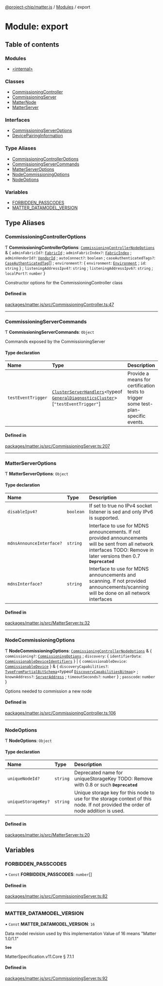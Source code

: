 [@project-chip/matter.js](../README.md) / [Modules](../modules.md) / export

# Module: export

## Table of contents

### Modules

- [\<internal\>](export._internal_.md)

### Classes

- [CommissioningController](../classes/export.CommissioningController.md)
- [CommissioningServer](../classes/export.CommissioningServer.md)
- [MatterNode](../classes/export.MatterNode.md)
- [MatterServer](../classes/export.MatterServer.md)

### Interfaces

- [CommissioningServerOptions](../interfaces/export.CommissioningServerOptions.md)
- [DevicePairingInformation](../interfaces/export.DevicePairingInformation.md)

### Type Aliases

- [CommissioningControllerOptions](export.md#commissioningcontrolleroptions)
- [CommissioningServerCommands](export.md#commissioningservercommands)
- [MatterServerOptions](export.md#matterserveroptions)
- [NodeCommissioningOptions](export.md#nodecommissioningoptions)
- [NodeOptions](export.md#nodeoptions)

### Variables

- [FORBIDDEN\_PASSCODES](export.md#forbidden_passcodes)
- [MATTER\_DATAMODEL\_VERSION](export.md#matter_datamodel_version)

## Type Aliases

### CommissioningControllerOptions

Ƭ **CommissioningControllerOptions**: [`CommissioningControllerNodeOptions`](device_export.md#commissioningcontrollernodeoptions) & \{ `adminFabricId?`: [`FabricId`](datatype_export.md#fabricid) ; `adminFabricIndex?`: [`FabricIndex`](datatype_export.md#fabricindex) ; `adminVendorId?`: [`VendorId`](datatype_export.md#vendorid) ; `autoConnect?`: `boolean` ; `caseAuthenticatedTags?`: [`CaseAuthenticatedTag`](datatype_export.md#caseauthenticatedtag)[] ; `environment?`: \{ `environment`: [`Environment`](../classes/environment_export.Environment.md) ; `id`: `string`  } ; `listeningAddressIpv4?`: `string` ; `listeningAddressIpv6?`: `string` ; `localPort?`: `number`  }

Constructor options for the CommissioningController class

#### Defined in

[packages/matter.js/src/CommissioningController.ts:47](https://github.com/project-chip/matter.js/blob/904d0c9b952b91f28a21803759c5e5c66ee4d272/packages/matter.js/src/CommissioningController.ts#L47)

___

### CommissioningServerCommands

Ƭ **CommissioningServerCommands**: `Object`

Commands exposed by the CommissioningServer

#### Type declaration

| Name | Type | Description |
| :------ | :------ | :------ |
| `testEventTrigger` | [`ClusterServerHandlers`](cluster_export.md#clusterserverhandlers)\<typeof [`GeneralDiagnosticsCluster`](cluster_export.md#generaldiagnosticscluster-1)\>[``"testEventTrigger"``] | Provide a means for certification tests to trigger some test-plan-specific events. |

#### Defined in

[packages/matter.js/src/CommissioningServer.ts:207](https://github.com/project-chip/matter.js/blob/904d0c9b952b91f28a21803759c5e5c66ee4d272/packages/matter.js/src/CommissioningServer.ts#L207)

___

### MatterServerOptions

Ƭ **MatterServerOptions**: `Object`

#### Type declaration

| Name | Type | Description |
| :------ | :------ | :------ |
| `disableIpv4?` | `boolean` | If set to true no IPv4 socket listener is sed and only IPv6 is supported. |
| `mdnsAnnounceInterface?` | `string` | Interface to use for MDNS announcements. If not provided announcements will be sent from all network interfaces TODO: Remove in later versions then 0.7 **`Deprecated`** |
| `mdnsInterface?` | `string` | Interface to use for MDNS announcements and scanning. If not provided announcements/scanning will be done on all network interfaces |

#### Defined in

[packages/matter.js/src/MatterServer.ts:32](https://github.com/project-chip/matter.js/blob/904d0c9b952b91f28a21803759c5e5c66ee4d272/packages/matter.js/src/MatterServer.ts#L32)

___

### NodeCommissioningOptions

Ƭ **NodeCommissioningOptions**: [`CommissioningControllerNodeOptions`](device_export.md#commissioningcontrollernodeoptions) & \{ `commissioning?`: [`CommissioningOptions`](protocol_export.md#commissioningoptions) ; `discovery`: \{ `identifierData`: [`CommissionableDeviceIdentifiers`](common_export.md#commissionabledeviceidentifiers)  } \| \{ `commissionableDevice`: [`CommissionableDevice`](common_export.md#commissionabledevice)  } & \{ `discoveryCapabilities?`: [`TypeFromPartialBitSchema`](schema_export.md#typefrompartialbitschema)\<typeof [`DiscoveryCapabilitiesBitmap`](schema_export.md#discoverycapabilitiesbitmap)\> ; `knownAddress?`: [`ServerAddress`](common_export.md#serveraddress) ; `timeoutSeconds?`: `number`  } ; `passcode`: `number`  }

Options needed to commission a new node

#### Defined in

[packages/matter.js/src/CommissioningController.ts:106](https://github.com/project-chip/matter.js/blob/904d0c9b952b91f28a21803759c5e5c66ee4d272/packages/matter.js/src/CommissioningController.ts#L106)

___

### NodeOptions

Ƭ **NodeOptions**: `Object`

#### Type declaration

| Name | Type | Description |
| :------ | :------ | :------ |
| `uniqueNodeId?` | `string` | Deprecated name for uniqueStorageKey TODO: Remove with 0.8 or such **`Deprecated`** |
| `uniqueStorageKey?` | `string` | Unique storage key for this node to use for the storage context of this node. If not provided the order of node addition is used. |

#### Defined in

[packages/matter.js/src/MatterServer.ts:20](https://github.com/project-chip/matter.js/blob/904d0c9b952b91f28a21803759c5e5c66ee4d272/packages/matter.js/src/MatterServer.ts#L20)

## Variables

### FORBIDDEN\_PASSCODES

• `Const` **FORBIDDEN\_PASSCODES**: `number`[]

#### Defined in

[packages/matter.js/src/CommissioningServer.ts:82](https://github.com/project-chip/matter.js/blob/904d0c9b952b91f28a21803759c5e5c66ee4d272/packages/matter.js/src/CommissioningServer.ts#L82)

___

### MATTER\_DATAMODEL\_VERSION

• `Const` **MATTER\_DATAMODEL\_VERSION**: ``16``

Data model revision used by this implementation
Value of 16 means "Matter 1.0/1.1"

**`See`**

MatterSpecification.v11.Core § 7.1.1

#### Defined in

[packages/matter.js/src/CommissioningServer.ts:92](https://github.com/project-chip/matter.js/blob/904d0c9b952b91f28a21803759c5e5c66ee4d272/packages/matter.js/src/CommissioningServer.ts#L92)
